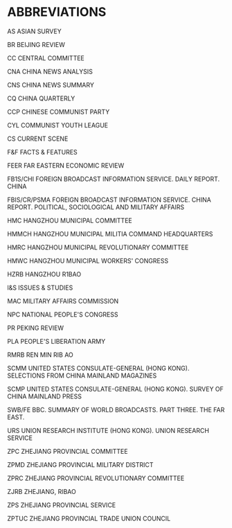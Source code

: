 # ABBREVIATIONS 


AS                           ASIAN SURVEY 

BR                           BEIJING REVIEW 

CC                           CENTRAL COMMITTEE 

CNA                          CHINA NEWS ANALYSIS 

CNS                          CHINA NEWS SUMMARY 

CQ                           CHINA QUARTERLY 

CCP                          CHINESE COMMUNIST PARTY 

CYL                          COMMUNIST YOUTH LEAGUE 

CS                           CURRENT SCENE 

F&F                          FACTS & FEATURES 

FEER                         FAR EASTERN ECONOMIC REVIEW 

FB1S/CHI                     FOREIGN BROADCAST INFORMATION SERVICE. DAILY REPORT. CHINA 

FBIS/CR/PSMA                 FOREIGN BROADCAST INFORMATION SERVICE. CHINA REPORT. POLITICAL, SOCIOLOGICAL AND MILITARY AFFAIRS 

HMC                          HANGZHOU MUNICIPAL COMMITTEE 

HMMCH                        HANGZHOU MUNICIPAL MILITIA COMMAND HEADQUARTERS 

HMRC                         HANGZHOU MUNICIPAL REVOLUTIONARY COMMITTEE

HMWC                         HANGZHOU MUNICIPAL WORKERS' CONGRESS 

HZRB                         HANGZHOU R1BAO 

l&S                          ISSUES & STUDIES 

MAC                          MILITARY AFFAIRS COMMISSION 

NPC                          NATIONAL PEOPLE'S CONGRESS 

PR                           PEKING REVIEW 

PLA                          PEOPLE'S LIBERATION ARMY 

RMRB                         REN MIN RIB AO 

SCMM                         UNITED STATES CONSULATE-GENERAL (HONG KONG). SELECTIONS FROM CHINA MAINLAND MAGAZINES 

SCMP                         UNITED STATES CONSULATE-GENERAL  (HONG KONG). SURVEY OF CHINA MAINLAND PRESS 

SWB/FE                       BBC. SUMMARY OF WORLD BROADCASTS. PART THREE. THE FAR EAST. 

URS                          UNION RESEARCH INSTITUTE (HONG KONG). UNION RESEARCH SERVICE 

ZPC                          ZHEJIANG PROVINCIAL COMMITTEE 

ZPMD                         ZHEJIANG PROVINCIAL MILITARY DISTRICT 

ZPRC                         ZHEJIANG PROVINCIAL REVOLUTIONARY COMMITTEE 

ZJRB                         ZHEJIANG, RIBAO 

ZPS                          ZHEJIANG PROVINCIAL SERVICE 

ZPTUC                        ZHEJIANG PROVINCIAL TRADE UNION COUNCIL